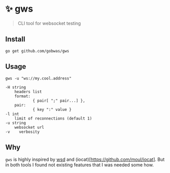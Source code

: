 # :sparkles: gws

> CLI tool for websocket testing

## Install

```shell
go get github.com/gobwas/gws
```

## Usage 

```shell
gws -u "ws://my.cool.address"
```


```
-H string
    headers list
    format:
            { pair[ ";" pair...] },
    pair:
            { key ":" value }
-l int
    limit of reconnections (default 1)
-u string
    websocket url
-v    verbosity
```

## Why

`gws` is highly inspired by [wsd](https://github.com/alexanderGugel/wsd) and (iocat)[https://github.com/moul/iocat]. But in both
 tools I found not existing features that I was needed some how.